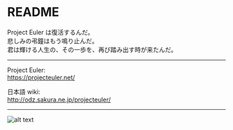 # README

Project Euler は復活するんだ。  
悲しみの弔鐘はもう鳴り止んだ。  
君は輝ける人生の、その一歩を、再び踏み出す時が来たんだ。

---

Project Euler:  
https://projecteuler.net/

日本語 wiki:  
http://odz.sakura.ne.jp/projecteuler/

---

![alt text](http://projecteuler.net/profile/fujiwara.png)
